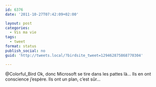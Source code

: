 ```yaml
---
id: 6376
date: '2011-10-27T07:42:09+02:00'

layout: post
categories:
  - Vis ma vie
tags:
  - tweet
format: status
publish_social: no
guid: 'http://tweets.local/?birdsite_tweet=129462875868770304'

---
```


@Colorful\_Bird Ok, donc Microsoft se tire dans les pattes là… Ils en ont conscience j’espère. Ils ont un plan, c’est sûr…